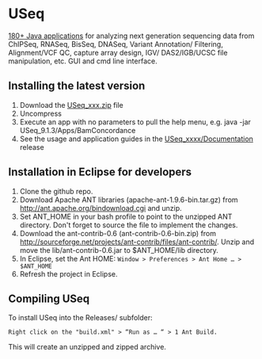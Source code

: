 # USeq
[180+ Java applications](http://bioserver.hci.utah.edu/USeq/Documentation/cmdLnMenus.html) for analyzing next generation sequencing data from ChIPSeq, RNASeq, BisSeq, DNASeq, Variant Annotation/ Filtering, Alignment/VCF QC, capture array design, IGV/ DAS2/IGB/UCSC file manipulation, etc. GUI and cmd line interface.

## Installing the latest version
1. Download the [USeq_xxx.zip](https://github.com/HuntsmanCancerInstitute/USeq/releases) file
2. Uncompress
3. Execute an app with no parameters to pull the help menu, e.g. java -jar USeq_9.1.3/Apps/BamConcordance
4. See the usage and application guides in the [USeq_xxxx/Documentation](http://bioserver.hci.utah.edu/USeq/Documentation/) release

## Installation in Eclipse for developers
1. Clone the github repo.
2. Download Apache ANT libraries (apache-ant-1.9.6-bin.tar.gz) from http://ant.apache.org/bindownload.cgi and unzip.
3. Set ANT_HOME in your bash profile to point to the unzipped ANT directory. Don't forget to source the file to implement the changes.
4. Download the ant-contrib-0.6 (ant-contrib-0.6-bin.zip) from http://sourceforge.net/projects/ant-contrib/files/ant-contrib/. 
Unzip and move the lib/ant-contrib-0.6.jar to $ANT_HOME/lib directory.
5. In Eclipse, set the Ant HOME: `Window > Preferences > Ant Home … > $ANT_HOME`
6. Refresh the project in Eclipse.

## Compiling USeq
To install USeq into the Releases/ subfolder:

`Right click on the "build.xml" > “Run as … “ > 1 Ant Build.`

This will create an unzipped and zipped archive.

